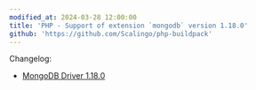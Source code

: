 ```yaml
---
modified_at: 2024-03-28 12:00:00
title: 'PHP - Support of extension `mongodb` version 1.18.0'
github: 'https://github.com/Scalingo/php-buildpack'
---
```


Changelog:

* [MongoDB Driver 1.18.0](https://github.com/mongodb/mongo-php-driver/releases/tag/1.18.0)
